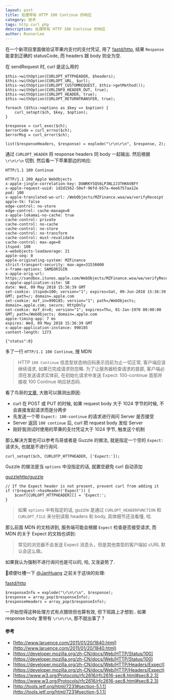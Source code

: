 ```yaml
---
layout: post
title: 处理带有 HTTP 100 Continue 的响应
category: 技术
tags: http curl php
description: 处理带有 HTTP 100 Continue 的响应
author: RunnerLee
---
```


在一个新项目里面做验证苹果内支付的支付凭证, 用了 [fastd/http](https://github.com/fastdlabs/http), 
结果 `Response` 能拿到正确的 statusCode, 而 headers 跟 body 则全为空.

在 sendRequest 时, curl 是这么用的

```
$this->withOption(CURLOPT_HTTPHEADER, $headers);
$this->withOption(CURLOPT_URL, $url);
$this->withOption(CURLOPT_CUSTOMREQUEST, $this->getMethod());
$this->withOption(CURLINFO_HEADER_OUT, true);
$this->withOption(CURLOPT_HEADER, true);
$this->withOption(CURLOPT_RETURNTRANSFER, true);

foreach ($this->options as $key => $option) {
    curl_setopt($ch, $key, $option);
}

$response = curl_exec($ch);
$errorCode = curl_errno($ch);
$errorMsg = curl_error($ch);

list($responseHeaders, $response) = explode("\r\n\r\n", $response, 2);
```

通过 `CURLOPT_HEADER` 将 response headers 同 body 一起输出. 然后根据 `\r\n\r\n` 切割. 然后看一下苹果那边的响应:

```
HTTP/1.1 100 Continue

HTTP/1.1 200 Apple WebObjects
x-apple-jingle-correlation-key: DUWRKYSQ56LP3NL2J3THK6VBFY
x-apple-request-uuid: 1d2d1562-50ef-96fd-b57a-4ee6757aa12e
pod: 100
x-apple-translated-wo-url: /WebObjects/MZFinance.woa/wa/verifyReceipt
apple-tk: false
edge-control: no-store
edge-control: cache-maxage=0
x-apple-lokamai-no-cache: true
cache-control: private
cache-control: no-cache
cache-control: no-store
cache-control: no-transform
cache-control: must-revalidate
cache-control: max-age=0
itspod: 100
x-webobjects-loadaverage: 21
apple-seq: 0
apple-originating-system: MZFinance
strict-transport-security: max-age=31536000
x-frame-options: SAMEORIGIN
x-apple-orig-url: https://sandbox.itunes.apple.com/WebObjects/MZFinance.woa/wa/verifyReceipt
x-apple-application-site: SB
date: Wed, 09 May 2018 15:36:39 GMT
set-cookie: itspod=100; version="1"; expires=Sat, 09-Jun-2018 15:36:39 GMT; path=/; domain=.apple.com
set-cookie: mzf_in=990185; version="1"; path=/WebObjects; domain=.apple.com; secure; HttpOnly
set-cookie: mzf_dr=0; version="1"; expires=Thu, 01-Jan-1970 00:00:00 GMT; path=/WebObjects; domain=.apple.com
apple-timing-app: 7 ms
expires: Wed, 09 May 2018 15:36:39 GMT
x-apple-application-instance: 990185
content-length: 1273

{"status":0}
```

多了一行 `HTTP/1.1 100 Continue`, 搜 MDN 

> HTTP `100 Continue` 信息型状态响应码表示目前为止一切正常, 客户端应该继续请求, 如果已完成请求则忽略. 为了让服务器检查请求的首部, 客户端必须在发送请求实体前, 在初始化请求中发送 Expect: 100-continue 首部并接收 100 Continue 响应状态码.

看了鸟哥的[文章](http://www.laruence.com/2011/01/20/1840.html), 大致可以猜测出原因:

- curl 在 POST 或 PUT 的时候, 如果 request body 大于 1024 字节的时候, 不会直接发起请求而是分两步
- 先发送一个带 `Expect: 100-continue` 的请求进行询问 Server 是否接受
- Server 返回 `100 continue` 后, curl 把 request body 发给 Server
- 刚好我测试时使用的苹果的支付凭证大于 1024 字节, 触发这个机制

那么解决方案也可以参考鸟哥或者是 Guzzle 的做法, 就是指定一个空的 `Expect:` 请求头, 也就是不进行询问.
```
curl_setopt($ch, CURLOTP_HTTPHEADER, ['Expect:']);
```

Guzzle 的做法是当 `options` 中没指定的话, 就置空避免 curl 自动添加

[guzzlehttp/guzzle](https://github.com/guzzle/guzzle/blob/master/src/Handler/CurlFactory.php?utf8=%E2%9C%93#L276)
```
// If the Expect header is not present, prevent curl from adding it
if (!$request->hasHeader('Expect')) {
    $conf[CURLOPT_HTTPHEADER][] = 'Expect:';
}
```

> 如果 `options` 中有指定的话, guzzle 是通过 `CURLOPT_HEADERFUNCTION` 和 `CURLOPT_FILE` 来分别读取 headers 和 body, 具体细节还没看懂, 哈.

那么前面 MDN 的文档讲到, 服务端可能会根据 `Expect` 检查是否接受请求, 而 MDN 的关于 Expect 的文档也讲到:

> 常见的浏览器不会发送 Expect 消息头，但是其他类型的客户端如 cURL 默认会这么做。

如果我认为强制不进行询问也是可以的, 哈, 又涨姿势了.

顺便吐槽一下 [@JanHuang](https://github.com/JanHuang) 之前关于这块的处理:


[fastd/http](https://github.com/fastdlabs/http/commit/4be3d6fd913f63f357dae037f52d42da2fe4c0a1)
```
$responseInfo = explode("\r\n\r\n", $response);
$response = array_pop($responseInfo);
$responseHeaders = array_pop($responseInfo);
```

一开始觉得这种处理方式有点猥琐但也算有效, 但下班路上才想到.. 如果 response body 里带有 `\r\n\r\n`, 那不就出事了 ?

#### 参考
- [http://www.laruence.com/2011/01/20/1840.html](http://www.laruence.com/2011/01/20/1840.html)
- [https://developer.mozilla.org/zh-CN/docs/Web/HTTP/Status/100](https://developer.mozilla.org/zh-CN/docs/Web/HTTP/Status/100)
- [https://developer.mozilla.org/zh-CN/docs/Web/HTTP/Headers/Expect](https://developer.mozilla.org/zh-CN/docs/Web/HTTP/Headers/Expect)
- [https://www.w3.org/Protocols/rfc2616/rfc2616-sec8.html#sec8.2.3](https://www.w3.org/Protocols/rfc2616/rfc2616-sec8.html#sec8.2.3)
- [http://tools.ietf.org/html/7231#section-5.1.1](http://tools.ietf.org/html/7231#section-5.1.1)
